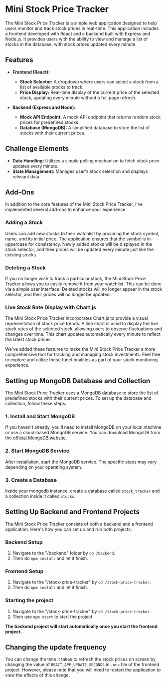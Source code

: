 # Mini Stock Price Tracker

The Mini Stock Price Tracker is a simple web application designed to help users monitor and track stock prices in real-time. This application includes a frontend developed with React and a backend built with Express and Node.js. It provides users with the ability to view and manage a list of stocks in the database, with stock prices updated every minute.

## Features

- **Frontend (React):**
  - **Stock Selector:** A dropdown where users can select a stock from a list of available stocks to track.
  - **Price Display:** Real-time display of the current price of the selected stock, updating every minute without a full page refresh.

- **Backend (Express and Node):**
  - **Mock API Endpoint:** A mock API endpoint that returns random stock prices for predefined stocks.
  - **Database (MongoDB):** A simplified database to store the list of stocks with their current prices.

## Challenge Elements

- **Data Handling:** Utilizes a simple polling mechanism to fetch stock price updates every minute.
- **State Management:** Manages user's stock selection and displays relevant data.

## Add-Ons

In addition to the core features of the Mini Stock Price Tracker, I've implemented several add-ons to enhance your experience.

### Adding a Stock

Users can add new stocks to their watchlist by providing the stock symbol, name, and its initial price. The application ensures that the symbol is in uppercase for consistency. Newly added stocks will be displayed in the stock selector, and their prices will be updated every minute just like the existing stocks.

### Deleting a Stock

If you no longer wish to track a particular stock, the Mini Stock Price Tracker allows you to easily remove it from your watchlist. This can be done via a simple user interface. Deleted stocks will no longer appear in the stock selector, and their prices will no longer be updated.

### Live Stock Rate Display with Chart.js

The Mini Stock Price Tracker incorporates Chart.js to provide a visual representation of stock price trends. A line chart is used to display the live stock rates of the selected stock, allowing users to observe fluctuations and changes over time. This chart updates automatically every minute to reflect the latest stock prices.

We've added these features to make the Mini Stock Price Tracker a more comprehensive tool for tracking and managing stock investments. Feel free to explore and utilize these functionalities as part of your stock monitoring experience.

## Setting up MongoDB Database and Collection

The Mini Stock Price Tracker uses a MongoDB database to store the list of predefined stocks with their current prices. To set up the database and collection, follow these steps:

### 1. Install and Start MongoDB

If you haven't already, you'll need to install MongoDB on your local machine or use a cloud-based MongoDB service. You can download MongoDB from the [official MongoDB website](https://www.mongodb.com/try/download/community).

### 2. Start MongoDB Service

After installation, start the MongoDB service. The specific steps may vary depending on your operating system.

### 3. Create a Database

Inside your mongodb instance, create a database called `stock_tracker` and a collection inside it called `stocks`.

## Setting Up Backend and Frontend Projects

The Mini Stock Price Tracker consists of both a backend and a frontend application. Here's how you can set up and run both projects:

### Backend Setup

1. Navigate to the "/backend" folder by `cd /backend`.
2. Then do `npm install` and let it finish.

### Frontend Setup
1. Navigate to the "/stock-price-tracker" by `cd /stock-price-tracker`.
2. Then do `npm install` and let it finish.

### Starting the project
1. Navigate to the "/stock-price-tracker" by `cd /stock-price-tracker`.
2. Then use `npm start` to start the project.

**The backend project will start automatically once you start the frontend project**.

## Changing the update frequency

You can change the time it takes to refresh the stock prices on screen by changing the value of `REACT_APP_UPDATE_SECONDS` in `.env` file of the frontend project. However, please note that you will need to restart the application to view the effects of this change.